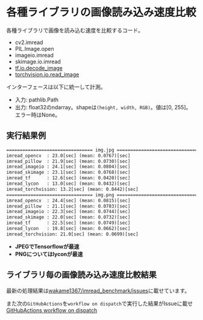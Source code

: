 # 各種ライブラリの画像読み込み速度比較

各種ライブラリで画像を読み込む速度を比較するコード。

- cv2.imread
- PIL.Image.open
- imageio.imread
- skimage.io.imread
- [tf.io.decode_image](https://www.tensorflow.org/api_docs/python/tf/io/decode_image)
- [torchvision.io.read_image](https://pytorch.org/docs/stable/torchvision/io.html#image)

インターフェースは以下に統一して計測。

- 入力: pathlib.Path
- 出力: float32のndarray。shapeは`(height, width, RGB)`。値は[0, 255]。エラー時はNone。

## 実行結果例

```txt
================================ img.jpg ================================
imread_opencv  : 23.0[sec] (mean: 0.0767)[sec]
imread_pillow  : 21.9[sec] (mean: 0.0730)[sec]
imread_imageio : 24.1[sec] (mean: 0.0804)[sec]
imread_skimage : 23.1[sec] (mean: 0.0768)[sec]
imread_tf      : 12.6[sec] (mean: 0.0420)[sec]
imread_lycon   : 13.0[sec] (mean: 0.0432)[sec]
imread_torchvision: 13.2[sec] (mean: 0.0442)[sec]
================================ img.png ================================
imread_opencv  : 24.4[sec] (mean: 0.0815)[sec]
imread_pillow  : 21.1[sec] (mean: 0.0703)[sec]
imread_imageio : 22.3[sec] (mean: 0.0744)[sec]
imread_skimage : 22.0[sec] (mean: 0.0732)[sec]
imread_tf      : 22.5[sec] (mean: 0.0749)[sec]
imread_lycon   : 19.8[sec] (mean: 0.0662)[sec]
imread_torchvision: 21.0[sec] (mean: 0.0699)[sec]
```

- **JPEGでTensorflowが最速**
- **PNGについてはlyconが最速**

## ライブラリ毎の画像読み込み速度比較結果

最新の処理結果は[wakame1367/imread_benchmark/issues](https://github.com/wakame1367/imread_benchmark/issues?q=is%3Aissue+is%3Aopen+sort%3Aupdated-desc)に載せています。

また次の`GitHubActions`を`workflow on dispatch`で実行した結果がIssueに載せ
[GitHubActions workflow on dispatch](https://github.com/wakame1367/imread_benchmark/actions/workflows/benchmark.yml)
